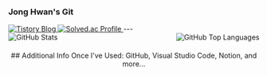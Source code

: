 ### Jong Hwan's Git
<a href="https://sul1074.tistory.com/">
  <img src="https://img.shields.io/badge/Sul's History-E5511E?style=badge&logo=Tistory&logoColor=white" alt="Tistory Blog"/>
</a>
<a href="https://solved.ac/profile/sul1074">
  <img src="http://mazassumnida.wtf/api/mini/generate_badge?boj=sul1074" alt="Solved.ac Profile"/>
</a>
---

<div style="display: flex; justify-content: space-between; align-items: flex-start; margin-bottom: 20px;">
  <img src="https://github-readme-stats.vercel.app/api?username=sul1074&show_icons=true&theme=dark" alt="GitHub Stats" style="max-width: 48%;"/>
  <img src="https://github-readme-stats.vercel.app/api/top-langs/?username=sul1074&layout=compact&theme=dark" alt="GitHub Top Languages" style="max-width: 48%;"/>
</div>

<div align="center">
  ## Additional Info
  Once I've Used: GitHub, Visual Studio Code, Notion, and more...
</div>
